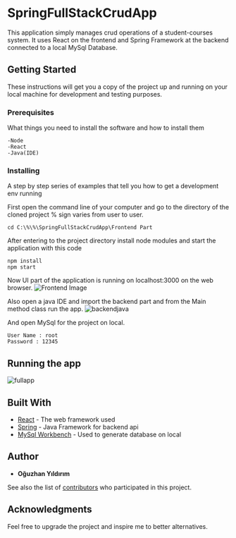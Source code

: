 # SpringFullStackCrudApp

This application simply manages crud operations of a student-courses system. It uses React on the frontend and Spring Framework at the backend connected to a local MySql Database.

## Getting Started

These instructions will get you a copy of the project up and running on your local machine for development and testing purposes.

### Prerequisites

What things you need to install the software and how to install them

```
-Node
-React
-Java(IDE)
```

### Installing

A step by step series of examples that tell you how to get a development env running

First open the command line of your computer and go to the directory of the cloned project % sign varies from user to user.

```
cd C:\%\%\SpringFullStackCrudApp\Frontend Part
```

After entering to the project directory install node modules and start the application with this code

```
npm install
npm start
```

Now UI part of the application is running on localhost:3000 on the web browser.
![Frontend Image](https://user-images.githubusercontent.com/43910484/64892109-3da4a580-d67c-11e9-8174-45ae297da50c.JPG)

Also open a java IDE and import the backend part and from the Main method class run the app.
![backendjava](https://user-images.githubusercontent.com/43910484/64892354-d9361600-d67c-11e9-8bbb-0ba36683c7a9.JPG)

And open MySql for the project on local.

```
User Name : root
Password : 12345
```

## Running the app

![fullapp](https://user-images.githubusercontent.com/43910484/64892515-447fe800-d67d-11e9-888c-6ad9fc924bac.JPG)

## Built With

- [React](https://reactjs.org/) - The web framework used
- [Spring](https://spring.io/) - Java Framework for backend api
- [MySql Workbench](https://www.mysql.com/products/workbench/) - Used to generate database on local

## Author

- **Oğuzhan Yıldırım**

See also the list of [contributors](https://github.com/your/project/contributors) who participated in this project.

## Acknowledgments

Feel free to upgrade the project and inspire me to better alternatives.

